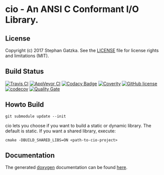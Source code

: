 # cio - An ANSI C Conformant I/O Library.
## License
Copyright (c) 2017 Stephan Gatzka. See the [LICENSE](LICENSE) file for license rights and
limitations (MIT).

## Build Status
[![Travis CI](https://travis-ci.org/gatzka/cio.svg?branch=master)](https://travis-ci.org/gatzka/cio)
[![AppVeyor CI](https://ci.appveyor.com/api/projects/status/gc5qmie31mnh9nww/branch/master?svg=true)](https://ci.appveyor.com/project/gatzka/cio/branch/master)
[![Codacy Badge](https://api.codacy.com/project/badge/Grade/32bbf2ee527148d0ba593586b7a83019)](https://www.codacy.com/app/gatzka/cio?utm_source=github.com&amp;utm_medium=referral&amp;utm_content=gatzka/cio&amp;utm_campaign=Badge_Grade)
[![Coverity](https://scan.coverity.com/projects/12722/badge.svg)](https://scan.coverity.com/projects/gatzka-cio)
[![GitHub license](https://img.shields.io/badge/license-MIT-blue.svg)](https://raw.githubusercontent.com/gatzka/cio/master/LICENSE)
[![codecov](https://codecov.io/gh/gatzka/cio/branch/master/graph/badge.svg)](https://codecov.io/gh/gatzka/cio)
[![Quality Gate](https://sonarcloud.io/api/project_badges/measure?project=org.gatzka.cio&metric=alert_status)](https://sonarcloud.io/dashboard?id=org.gatzka.cio)


## Howto Build
```
git submodule update --init
```

cio lets you choose if you want to build a static or dynamic library.
The default is static. If you want a shared library, execute:
```
cmake -DBUILD_SHARED_LIBS=ON <path-to-cio-project>
```



## Documentation

The generated [doxygen](https://www.stack.nl/~dimitri/doxygen/) documentation can be found
[here](https://gatzka.github.io/cio/doc/).
